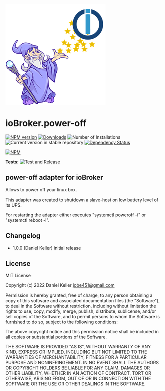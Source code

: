 ![Logo](admin/power-off.png)
# ioBroker.power-off

[![NPM version](https://img.shields.io/npm/v/iobroker.power-off.svg)](https://www.npmjs.com/package/iobroker.power-off)
[![Downloads](https://img.shields.io/npm/dm/iobroker.power-off.svg)](https://www.npmjs.com/package/iobroker.power-off)
![Number of Installations](https://iobroker.live/badges/power-off-installed.svg)
![Current version in stable repository](https://iobroker.live/badges/power-off-stable.svg)
[![Dependency Status](https://img.shields.io/david/jobe451/iobroker.power-off.svg)](https://david-dm.org/jobe451/iobroker.power-off)

[![NPM](https://nodei.co/npm/iobroker.power-off.png?downloads=true)](https://nodei.co/npm/iobroker.power-off/)

**Tests:** ![Test and Release](https://github.com/jobe451/ioBroker.power-off/workflows/Test%20and%20Release/badge.svg)

## power-off adapter for ioBroker

Allows to power off your linux box.

This adapter was created to shutdown a slave-host on low battery level of its UPS.

For restarting the adapter either executes "systemctl poweroff -i" or "systemctl reboot -i".

## Changelog
* 1.0.0 (Daniel Keller) initial release

## License
MIT License

Copyright (c) 2022 Daniel Keller <jobe451@gmail.com>

Permission is hereby granted, free of charge, to any person obtaining a copy
of this software and associated documentation files (the "Software"), to deal
in the Software without restriction, including without limitation the rights
to use, copy, modify, merge, publish, distribute, sublicense, and/or sell
copies of the Software, and to permit persons to whom the Software is
furnished to do so, subject to the following conditions:

The above copyright notice and this permission notice shall be included in all
copies or substantial portions of the Software.

THE SOFTWARE IS PROVIDED "AS IS", WITHOUT WARRANTY OF ANY KIND, EXPRESS OR
IMPLIED, INCLUDING BUT NOT LIMITED TO THE WARRANTIES OF MERCHANTABILITY,
FITNESS FOR A PARTICULAR PURPOSE AND NONINFRINGEMENT. IN NO EVENT SHALL THE
AUTHORS OR COPYRIGHT HOLDERS BE LIABLE FOR ANY CLAIM, DAMAGES OR OTHER
LIABILITY, WHETHER IN AN ACTION OF CONTRACT, TORT OR OTHERWISE, ARISING FROM,
OUT OF OR IN CONNECTION WITH THE SOFTWARE OR THE USE OR OTHER DEALINGS IN THE
SOFTWARE.
